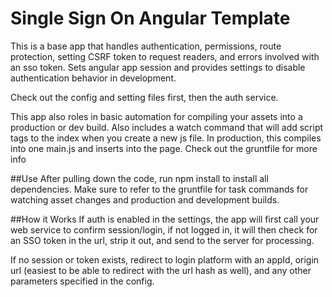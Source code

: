 # Single Sign On Angular Template

This is a base app that handles authentication, permissions, route protection, setting CSRF token to request readers, and errors involved with an sso token.  Sets angular app session and provides settings to disable authentication behavior in development.

Check out the config and setting files first, then the auth service.


This app also roles in basic automation for compiling your assets into a production or dev build.  Also includes a watch command that will add script tags to the index when you create a new js file.  In production, this compiles into one main.js and inserts into the page.  Check out the gruntfile for more info

##Use
After pulling down the code, run npm install to install all dependencies.  Make sure to refer to the gruntfile for task commands for watching asset changes and production and development builds.

##How it Works
If auth is enabled in the settings, the app will first call your web service to confirm session/login, if not logged in, it will then check for an SSO token in the url, strip it out, and send to the server for processing.

If no session or token exists, redirect to login platform with an appId, origin url (easiest to be able to redirect with the url hash as well), and any other parameters specified in the config.
